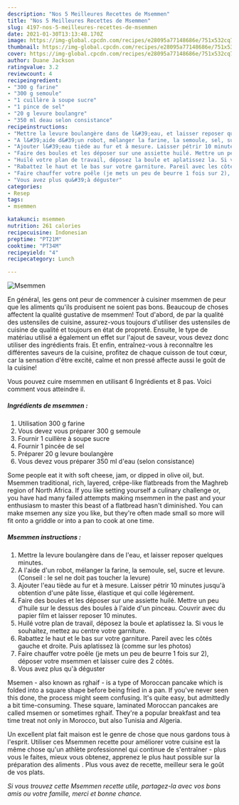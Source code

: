 ```yaml
---
description: "Nos 5 Meilleures Recettes de Msemmen"
title: "Nos 5 Meilleures Recettes de Msemmen"
slug: 4197-nos-5-meilleures-recettes-de-msemmen
date: 2021-01-30T13:13:48.170Z
image: https://img-global.cpcdn.com/recipes/e28095a77148686e/751x532cq70/msemmen-photo-principale-de-la-recette.jpg
thumbnail: https://img-global.cpcdn.com/recipes/e28095a77148686e/751x532cq70/msemmen-photo-principale-de-la-recette.jpg
cover: https://img-global.cpcdn.com/recipes/e28095a77148686e/751x532cq70/msemmen-photo-principale-de-la-recette.jpg
author: Duane Jackson
ratingvalue: 3.2
reviewcount: 4
recipeingredient:
- "300 g farine"
- "300 g semoule"
- "1 cuillère à soupe sucre"
- "1 pince de sel"
- "20 g levure boulangre"
- "350 ml deau selon consistance"
recipeinstructions:
- "Mettre la levure boulangère dans de l&#39;eau, et laisser reposer quelques minutes."
- "A l&#39;aide d&#39;un robot, mélanger la farine, la semoule, sel, sucre et levure. (Conseil : le sel ne doit pas toucher la levure)"
- "Ajouter l&#39;eau tiède au fur et à mesure. Laisser pétrir 10 minutes jusqu&#39;à obtention d&#39;une pâte lisse, élastique et qui colle légèrement."
- "Faire des boules et les déposer sur une assiette huilé. Mettre un peu d&#39;huile sur le dessus des boules à l&#39;aide d&#39;un pinceau. Couvrir avec du papier film et laisser reposer 10 minutes."
- "Huilé votre plan de travail, déposez la boule et aplatissez la. Si vous le souhaitez, mettez au centre votre garniture."
- "Rabattez le haut et le bas sur votre garniture. Pareil avec les côtés gauche et droite. Puis aplatissez là (comme sur les photos)"
- "Faire chauffer votre poêle (je mets un peu de beurre 1 fois sur 2), déposer votre msemmen et laisser cuire des 2 côtés."
- "Vous avez plus qu&#39;à déguster"
categories:
- Resep
tags:
- msemmen

katakunci: msemmen 
nutrition: 261 calories
recipecuisine: Indonesian
preptime: "PT21M"
cooktime: "PT34M"
recipeyield: "4"
recipecategory: Lunch

---
```



![Msemmen](https://img-global.cpcdn.com/recipes/e28095a77148686e/751x532cq70/msemmen-photo-principale-de-la-recette.jpg)

En général, les gens ont peur de commencer à cuisiner msemmen de peur que les aliments qu'ils produisent ne soient pas bons. Beaucoup de choses affectent la qualité gustative de msemmen! Tout d'abord, de par la qualité des ustensiles de cuisine, assurez-vous toujours d'utiliser des ustensiles de cuisine de qualité et toujours en état de propreté. Ensuite, le type de matériau utilisé a également un effet sur l'ajout de saveur, vous devez donc utiliser des ingrédients frais. Et enfin, entraînez-vous à reconnaître les différentes saveurs de la cuisine, profitez de chaque cuisson de tout cœur, car la sensation d'être excité, calme et non pressé affecte aussi le goût de la cuisine!

<!--inarticleads1-->

Vous pouvez cuire msemmen en utilisant 6 Ingrédients et 8 pas. Voici comment vous atteindre il.

##### Ingrédients de msemmen :

1. Utilisation 300 g farine
1. Vous devez vous préparer 300 g semoule
1. Fournir 1 cuillère à soupe sucre
1. Fournir 1 pincée de sel
1. Préparer 20 g levure boulangère
1. Vous devez vous préparer 350 ml d&#39;eau (selon consistance)


Some people eat it with soft cheese, jam, or dipped in olive oil, but. Msemmen traditional, rich, layered, crêpe-like flatbreads from the Maghreb region of North Africa. If you like setting yourself a culinary challenge or, you have had many failed attempts making msemmen in the past and your enthusiasm to master this beast of a flatbread hasn&#39;t diminished. You can make msemen any size you like, but they&#39;re often made small so more will fit onto a griddle or into a pan to cook at one time. 

<!--inarticleads2-->

##### Msemmen instructions :

1. Mettre la levure boulangère dans de l&#39;eau, et laisser reposer quelques minutes.
1. A l&#39;aide d&#39;un robot, mélanger la farine, la semoule, sel, sucre et levure. (Conseil : le sel ne doit pas toucher la levure)
1. Ajouter l&#39;eau tiède au fur et à mesure. Laisser pétrir 10 minutes jusqu&#39;à obtention d&#39;une pâte lisse, élastique et qui colle légèrement.
1. Faire des boules et les déposer sur une assiette huilé. Mettre un peu d&#39;huile sur le dessus des boules à l&#39;aide d&#39;un pinceau. Couvrir avec du papier film et laisser reposer 10 minutes.
1. Huilé votre plan de travail, déposez la boule et aplatissez la. Si vous le souhaitez, mettez au centre votre garniture.
1. Rabattez le haut et le bas sur votre garniture. Pareil avec les côtés gauche et droite. Puis aplatissez là (comme sur les photos)
1. Faire chauffer votre poêle (je mets un peu de beurre 1 fois sur 2), déposer votre msemmen et laisser cuire des 2 côtés.
1. Vous avez plus qu&#39;à déguster


Msemen - also known as rghaif - is a type of Moroccan pancake which is folded into a square shape before being fried in a pan. If you&#39;ve never seen this done, the process might seem confusing. It&#39;s quite easy, but admittedly a bit time-consuming. These square, laminated Moroccan pancakes are called msemen or sometimes rghaif. They&#39;re a popular breakfast and tea time treat not only in Morocco, but also Tunisia and Algeria. 

<!--inarticleads1-->

<p>
Un excellent plat fait maison est le genre de chose que nous gardons tous à l'esprit. Utiliser ces Msemmen recette pour améliorer votre cuisine est la même chose qu'un athlète professionnel qui continue de s'entraîner - plus vous le faites, mieux vous obtenez, apprenez le plus haut possible sur la préparation des aliments . Plus vous avez de recette, meilleur sera le goût de vos plats.
</p>

<p>
<i>Si vous trouvez cette Msemmen recette utile, partagez-la avec vos bons amis ou votre famille, merci et bonne chance.</i>
</p>
